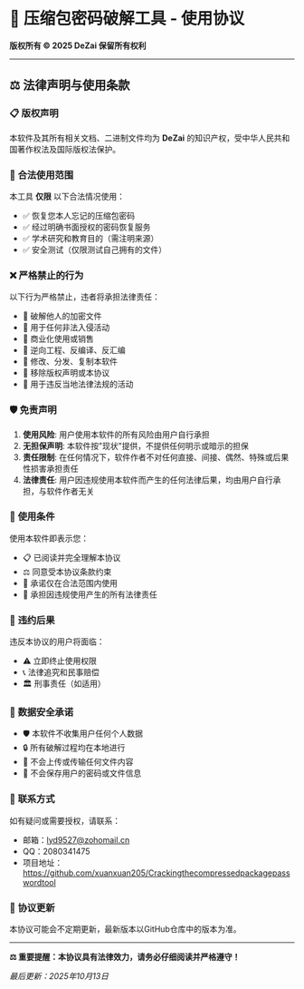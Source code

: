 # 🔐 压缩包密码破解工具 - 使用协议

**版权所有 © 2025 DeZai 保留所有权利**

---

## ⚖️ 法律声明与使用条款

### 📋 **版权声明**
本软件及其所有相关文档、二进制文件均为 **DeZai** 的知识产权，受中华人民共和国著作权法及国际版权法保护。

### 🎯 **合法使用范围**
本工具 **仅限** 以下合法情况使用：
- ✅ 恢复您本人忘记的压缩包密码
- ✅ 经过明确书面授权的密码恢复服务
- ✅ 学术研究和教育目的（需注明来源）
- ✅ 安全测试（仅限测试自己拥有的文件）

### ❌ **严格禁止的行为**
以下行为严格禁止，违者将承担法律责任：
- 🚫 破解他人的加密文件
- 🚫 用于任何非法入侵活动
- 🚫 商业化使用或销售
- 🚫 逆向工程、反编译、反汇编
- 🚫 修改、分发、复制本软件
- 🚫 移除版权声明或本协议
- 🚫 用于违反当地法律法规的活动

### 🛡️ **免责声明**
1. **使用风险**: 用户使用本软件的所有风险由用户自行承担
2. **无担保声明**: 本软件按"现状"提供，不提供任何明示或暗示的担保
3. **责任限制**: 在任何情况下，软件作者不对任何直接、间接、偶然、特殊或后果性损害承担责任
4. **法律责任**: 用户因违规使用本软件而产生的任何法律后果，均由用户自行承担，与软件作者无关

### 📝 **使用条件**
使用本软件即表示您：
- 📋 已阅读并完全理解本协议
- ⚖️ 同意受本协议条款约束
- 🤝 承诺仅在合法范围内使用
- 💼 承担因违规使用产生的所有法律责任

### 🚨 **违约后果**
违反本协议的用户将面临：
- ⚠️ 立即终止使用权限
- 📞 法律追究和民事赔偿
- 🏛️ 刑事责任（如适用）

### 🔐 **数据安全承诺**
- 🛡️ 本软件不收集用户任何个人数据
- 🔒 所有破解过程均在本地进行
- 🚫 不会上传或传输任何文件内容
- 💾 不会保存用户的密码或文件信息

### 📧 **联系方式**
如有疑问或需要授权，请联系：
- 邮箱：lyd9527@zohomail.cn  
- QQ：2080341475
- 项目地址：https://github.com/xuanxuan205/Crackingthecompressedpackagepasswordtool

### 📅 **协议更新**
本协议可能会不定期更新，最新版本以GitHub仓库中的版本为准。

---

**⚖️ 重要提醒：本协议具有法律效力，请务必仔细阅读并严格遵守！**

*最后更新：2025年10月13日*
